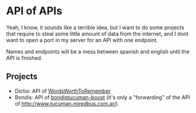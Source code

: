 # API of APIs
Yeah, I know, it sounds like a terrible idea, but I want to do some projects that require to steal some little amount of data from the internet, and I dont want to open a port in my server for an API with one endpoint.

Names and endpoints will be a mess between spanish and english until the API is finished.

## Projects
- Dictio: API of [WordsWorthToRemember](https://github.com/jnrdrgz/WordsWorthToRemember)
- Bondis: API of [bondistucuman-boost](https://github.com/jnrdrgz/bondistucuman-boost) (it's only a "forwarding" of the API of http://www.tucuman.miredbus.com.ar/)